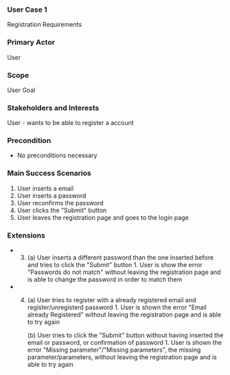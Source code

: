 ### User Case 1

Registration Requirements

### Primary Actor

User

### Scope 

User Goal

### Stakeholders and Interests

User - wants to be able to register a account

### Precondition

* No preconditions necessary
  
### Main Success Scenarios

1. User inserts a email
2. User inserts a password
3. User reconfirms the password
4. User clicks the "Submit" button
5. User leaves the registration page and goes to the login page

### Extensions

* 3. 	(a) User inserts a different password than the one inserted before and tries to click the "Submit" button
			1. User is show the error "Passwords do not match" without leaving the registration page and is able to change the password in order to match them

* 4.	(a) User tries to register with a already registered email and register/unregisterd password
			1. User is shown the error "Email already Registered" without leaving the registration page and is able to try again 	
		
		(b) User tries to click the "Submit" button without having inserted the email or password, or confirmation of password
			1. User is shown the error "Missing parameter"/"Missing parameters", the missing parameter/parameters, without leaving the registration page and is able to try again
		
